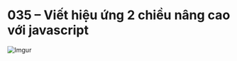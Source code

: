 # 035 – Viết hiệu ứng 2 chiều nâng cao với javascript  


![Imgur](https://i.imgur.com/mpyIVy5.png)  